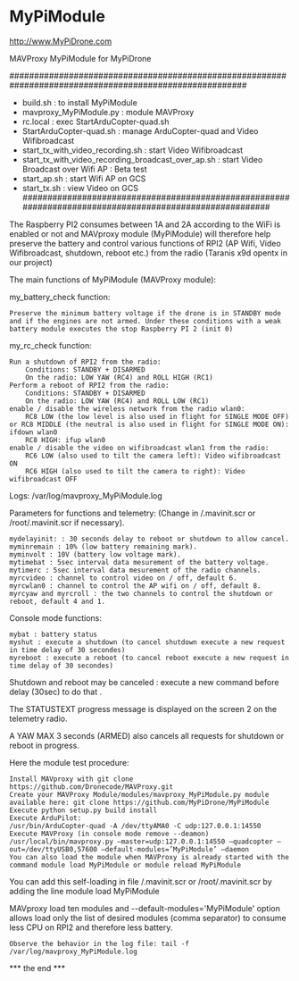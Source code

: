 # MyPiModule

http://www.MyPiDrone.com

MAVProxy MyPiModule for MyPiDrone

########################################################################################################
- build.sh                                            : to install MyPiModule
- mavproxy_MyPiModule.py                              : module MAVProxy
- rc.local                                            : exec StartArduCopter-quad.sh
- StartArduCopter-quad.sh                             : manage ArduCopter-quad and Video Wifibroadcast
- start_tx_with_video_recording.sh                    : start Video Wifibroadcast
- start_tx_with_video_recording_broadcast_over_ap.sh  : start Video Broadcast over Wifi AP : Beta test
- start_ap.sh                                         : start Wifi AP on GCS
- start_tx.sh                                         : view Video on GCS
########################################################################################################


The Raspberry PI2 consumes between 1A and 2A according to the WiFi is enabled or not and MAVproxy module (MyPiModule) will therefore help preserve the battery and control various functions of RPI2 (AP Wifi, Video Wifibroadcast, shutdown, reboot etc.) from the radio (Taranis x9d opentx in our project)

The main functions of MyPiModule (MAVProxy module):

my_battery_check function:

    Preserve the minimum battery voltage if the drone is in STANDBY mode and if the engines are not armed. Under these conditions with a weak battery module executes the stop Raspberry PI 2 (init 0)

my_rc_check function:

    Run a shutdown of RPI2 from the radio:
        Conditions: STANDBY + DISARMED
        On the radio: LOW YAW (RC4) and ROLL HIGH (RC1)
    Perform a reboot of RPI2 from the radio:
        Conditions: STANDBY + DISARMED
        On the radio: LOW YAW (RC4) and ROLL LOW (RC1)
    enable / disable the wireless network from the radio wlan0:
        RC8 LOW (the low level is also used in flight for SINGLE MODE OFF) or RC8 MIDDLE (the neutral is also used in flight for SINGLE MODE ON): ifdown wlan0
        RC8 HIGH: ifup wlan0
    enable / disable the video on wifibroadcast wlan1 from the radio:
        RC6 LOW (also used to tilt the camera left): Video wifibroadcast ON
        RC6 HIGH (also used to tilt the camera to right): Video wifibroadcast OFF

Logs: /var/log/mavproxy_MyPiModule.log


Parameters for functions and telemetry:
(Change in /.mavinit.scr or /root/.mavinit.scr if necessary).

    mydelayinit: : 30 seconds delay to reboot or shutdown to allow cancel.
    myminremain : 10% (low battery remaining mark).
    myminvolt : 10V (battery low voltage mark).
    mytimebat : 5sec interval data mesurement of the battery voltage.
    mytimerc : 5sec interval data mesurement of the radio channels.
    myrcvideo : channel to control video on / off, default 6.
    myrcwlan0 : channel to control the AP wifi on / off, default 8.
    myrcyaw and myrcroll : the two channels to control the shutdown or reboot, default 4 and 1.

Console mode functions:

    mybat : battery status
    myshut : execute a shutdown (to cancel shutdown execute a new request in time delay of 30 secondes)
    myreboot : execute a reboot (to cancel reboot execute a new request in time delay of 30 secondes)

Shutdown and reboot may be canceled : execute a new command before delay (30sec) to do that .

The STATUSTEXT progress message is displayed on the screen 2 on the telemetry radio.

A YAW MAX 3 seconds (ARMED) also cancels all requests for shutdown or reboot in progress.

Here the module test procedure:

    Install MAVproxy with git clone https://github.com/Dronecode/MAVProxy.git
    Create your MAVProxy Module/modules/mavproxy_MyPiModule.py module available here: git clone https://github.com/MyPiDrone/MyPiModule
    Execute python setup.py build install
    Execute ArduPilot:
    /usr/bin/ArduCopter-quad -A /dev/ttyAMA0 -C udp:127.0.0.1:14550
    Execute MAVProxy (in console mode remove --deamon) /usr/local/bin/mavproxy.py –master=udp:127.0.0.1:14550 –quadcopter –out=/dev/ttyUSB0,57600 –default-modules=’MyPiModule’ –daemon
    You can also load the module when MAVProxy is already started with the command module load MyPiModule or module reload MyPiModule

You can add this self-loading in file /.mavinit.scr or /root/.mavinit.scr by adding the line module load MyPiModule

MAVproxy load ten modules and --default-modules='MyPiModule' option allows load only the list of desired modules (comma separator) to consume less CPU on RPI2 and therefore less battery.

    Observe the behavior in the log file: tail -f /var/log/mavproxy_MyPiModule.log


*** the end ***

